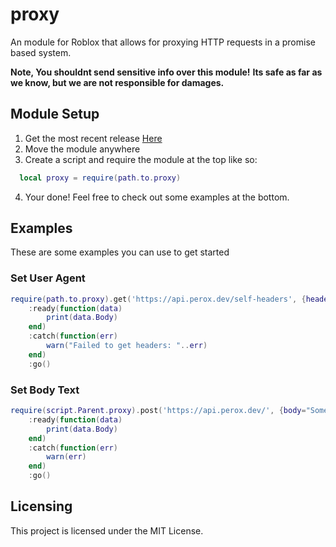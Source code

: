 # proxy
An module for Roblox that allows for proxying HTTP requests in a promise based system.

**Note, You shouldnt send sensitive info over this module!**
**Its safe as far as we know, but we are not responsible for damages.**

## Module Setup
1. Get the most recent release [Here](https://github.com/czctus/proxy/releases)
2. Move the module anywhere
3. Create a script and require the module at the top like so:
```lua
  local proxy = require(path.to.proxy)
```
4. Your done! Feel free to check out some examples at the bottom.

## Examples
These are some examples you can use to get started

### Set User Agent
```lua
require(path.to.proxy).get('https://api.perox.dev/self-headers', {headers={["C-User-Agent"]="CustomUserAgent"}})
	:ready(function(data)
		print(data.Body)
	end)
	:catch(function(err)
		warn("Failed to get headers: "..err)
	end)
  	:go()
```
### Set Body Text
```lua
require(script.Parent.proxy).post('https://api.perox.dev/', {body="Some body text here"})
	:ready(function(data)
		print(data.Body)
	end)
	:catch(function(err)
		warn(err)
	end)
	:go()
```

## Licensing
This project is licensed under the MIT License.
